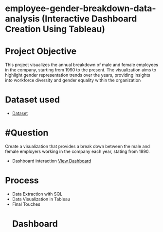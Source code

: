 # employee-gender-breakdown-data-analysis (Interactive Dashboard Creation Using Tableau)
# Project Objective
This project visualizes the annual breakdown of male and female employees in the company, starting from 1990 to the present. The visualization aims to highlight gender representation trends over the years, providing insights into workforce diversity and gender equality within the organization
# Dataset used
- <a href='https://github.com/Adebamiji1/Tableau-Dashboard/blob/main/Task%201.csv'>Dataset</a>
# #Question
Create a visualization that provides a break down between the male and female employers working in the company each year, stating from 1990.

- Dashboard interaction <a href="https://github.com/Adebamiji1/Tableau-Dashboard/blob/main/Screenshot%202024-10-25%20103559.png">View Dashboard</a>

# Process
- Data Extraction with SQL
- Data Visualization in Tableau
- Final Touches
  # Dashboard
 
